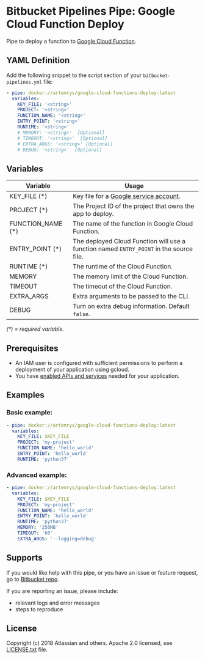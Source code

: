 # Bitbucket Pipelines Pipe: Google Cloud Function Deploy

Pipe to deploy a function to [Google Cloud Function][gcf].

## YAML Definition

Add the following snippet to the script section of your `bitbucket-pipelines.yml` file:

```yaml
- pipe: docker://artemrys/google-cloud-functions-deploy:latest
  variables:
    KEY_FILE: '<string>'
    PROJECT: '<string>'
    FUNCTION_NAME: '<string>'
    ENTRY_POINT: '<string>'
    RUNTIME: '<string>'
    # MEMORY: '<string>'  [Optional]
    # TIMEOUT: '<string>'  [Optional]
    # EXTRA_ARGS: '<string>' [Optional]
    # DEBUG: '<string>'  [Optional]
```

## Variables

| Variable                   | Usage                                                |
| ----------------------------- | ---------------------------------------------------- |
| KEY_FILE (*)                  |  Key file for a [Google service account](https://cloud.google.com/iam/docs/creating-managing-service-account-keys). |
| PROJECT (*)                   |  The Project ID of the project that owns the app to deploy. |
| FUNCTION_NAME (*)             |  The name of the function in Google Cloud Function. |
| ENTRY_POINT (*)               |  The deployed Cloud Function will use a function named `ENTRY_POINT` in the source file. |
| RUNTIME (*)                   |  The runtime of the Cloud Function. |
| MEMORY                        |  The memory limit of the Cloud Function. |
| TIMEOUT                       |  The timeout of the Cloud Function. |
| EXTRA_ARGS                    |  Extra arguments to be passed to the CLI. |
| DEBUG                         |  Turn on extra debug information. Default `false`. |

_(*) = required variable._


## Prerequisites

* An IAM user is configured with sufficient permissions to perform a deployment of your application using gcloud.
* You have [enabled APIs and services](https://cloud.google.com/service-usage/docs/enable-disable) needed for your application.


## Examples

### Basic example:

```yaml
- pipe: docker://artemrys/google-cloud-functions-deploy:latest
  variables:
    KEY_FILE: $KEY_FILE
    PROJECT: 'my-project'
    FUNCTION_NAME: 'hello_world'
    ENTRY_POINT: 'hello_world'
    RUNTIME: 'python37'
```

### Advanced example:

```yaml
- pipe: docker://artemrys/google-cloud-functions-deploy:latest
  variables:
    KEY_FILE: $KEY_FILE
    PROJECT: 'my-project'
    FUNCTION_NAME: 'hello_world'
    ENTRY_POINT: 'hello_world'
    RUNTIME: 'python37'
    MEMORY: '256MB'
    TIMEOUT: '60'
    EXTRA_ARGS: '--logging=debug'
```

## Supports
If you would like help with this pipe, or you have an issue or feature request, go to [Bitbucket repo][bitbucket_repo].

If you are reporting an issue, please include:

* relevant logs and error messages
* steps to reproduce

## License
Copyright (c) 2018 Atlassian and others.
Apache 2.0 licensed, see [LICENSE.txt](LICENSE.txt) file.

[gcf]: https://cloud.google.com/functions
[bitbucket_repo]: https://bitbucket.org/ArtemRys/google-cloud-functions-deploy
